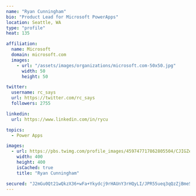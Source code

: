 ```yaml
---
name: "Ryan Cunningham"
bio: "Product Lead for Microsoft PowerApps"
location: Seattle, WA
type: "profile"
heat: 135

affiliation:
  name: Microsoft
  domain: microsoft.com
  images:
    - url: "/assets/images/organizations/microsoft.com-50x50.jpg"
      width: 50
      height: 50

twitter:
  username: rc_says
  url: https://twitter.com/rc_says
  followers: 2755

linkedin:
  url: https://www.linkedin.com/in/rycu

topics:
  - Power Apps

images:
  - url: https://pbs.twimg.com/profile_images/459747717862805504/CJIGZejd_400x400.png
    width: 400
    height: 400
    isCached: true
    title: "Ryan Cunningham"

secured: "J2mGu0Qt21wQkzX36+wFa+Ykydcj9rHAUnY3rHQyLI/JPR55ueq3qQzZjBmeS0iuiGb7taSlueHZJ0kq2mkM9UUZWOmAhp58+T8N5fSscGOdUqmazXqAllaJKO/+NstPS9MC1eJyu++ZJKv2DBzlTw6MiDs84itooaoLSaU6PjXU7XELi5NCbvdv0R2N1MJ3QGXshaRXRmLEZZ78qoJ83MAznrnod/lz8y+CIDhC8denkMlvWtveRv+yG3qNSa8Jbi7KuTFooP5+2zyHuvXroTPYsdfno50i6GybeqaS21gk2pfWKHiObnScwAL5+s5veJUN7zwKqeWtsFsZyVg1yvIQwGjwCc98n85HFeYc5ecZTbvx4P+A8TFk3AA4XkxgsfJmy8gMw10EJe9j/wDhPTK43Gp1A6QpDdQt9PmzMY0=;HY5bIT9lAdrkQfGJlT7xIA=="
---
```



